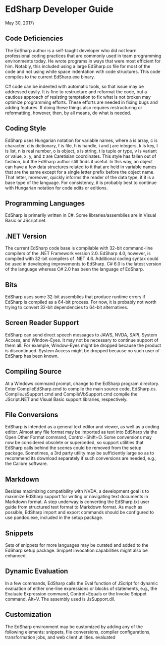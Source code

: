 # EdSharp Developer Guide
May 30, 2017\

## Code Deficiencies

The EdSharp author is a self-taught developer who did not learn professional coding practices that are commonly used in team programming environments today.  He wrote programs in ways that were most efficient for him.  Notably, this included using a large EdSharp.cs file for most of the code and not using white space indentation with code structures.  This code compiles to the current EdSharp.exe binary.

C# code can be indented with automatic tools, so that issue may be addressed easily.  It is fine to restructure and reformat the code, but a cautious approach of resisting temptation to fix what is not broken may optimize programming efforts.  These efforts are needed in fixing bugs and adding features.  If doing these things also requires restructuring or reformatting, however, then, by all means, do what is needed.

## Coding Style

EdSharp uses Hungarian notation for variable names, where a is array, c is character, d is dictionary, f is file, h is handle, i and j are integers, k is key, l is list, n is real number, o is object, s is string, t is tuple or type, v is variant or value, x, y, and z are Caretisian coordinates.  This style has fallen out of fashion, but the EdSharp author still finds it useful.  In this way, an object can have a few data structures related to it that are held in variable names that are the same except for a single letter prefix before the object name.  That letter, moreover, quickly informs the reader of the data type, if it is a base type of the language.  For consistency, it is probably best to continue with Hungarian notation for code edits or editions.

## Programming Languages

EdSharp is primarily written in C#.  Some libraries/assemblies are in Visual Basic or JScript.net.

## .NET Version

The current EdSharp code base is compilable with 32-bit command-line compilers of the .NET Framework version 2.0.  EdSharp 4.0, however, is compiled with 32-bit compilers of .NET 4.6.  Additional coding syntax could be used in developing improvements to EdSharp.  C# 6.0 is the latest version of the language whereas C# 2.0 has been the language of EdSharp.

## Bits

EdSharp uses some 32-bit assemblies that produce runtime errors if EdSharp is compiled as a 64-bit process.  For now, it is probably not worth trying to convert 32-bit dependencies to 64-bit alternatives.

## Screen Reader Support

EdSharp can send direct speech messages to JAWS, NVDA, SAPI, System Access, and Window-Eyes.  It may not be necessary to continue support of them all.  For example, Window-Eyes might be dropped because the product is discontinued.  System Access might be dropped because no such user of EdSharp has been known.

## Compiling Source

At a Windows command prompt, change to the EdSharp program directory.  Enter CompileEdSharp.cmd to compile the main source code, EdSharp.cs.  CompileJsSupport.cmd and CompileVbSupport.cmd compile the JScript.NET and Visual Basic support libraries, respectively.

## File Conversions

EdSharp is intended as a general text editor and viewer, as well as a coding editor.  Almost any file format may be imported as text into EdSharp via the Open Other Format command, Control+Shift+O.  Some conversions may now be considered obsolete or superceded, so support utilities that EdSharp calls behind the scenes could be removed from the setup package.  Sometimes, a 3rd party utility may be sufficiently large so as to recommend its download separately if such conversions are needed, e.g., the Calibre software.

## Markdown

Besides maximizing compatibility with NVDA, a development goal is to maximize EdSharp support for writing or navigating text documents in Markdown format.  A step underway is converting the EdSharp.txt user guide from structured text format to Markdown format.  As much as possible, EdSharp import and export commands should be configured to use pandoc.exe, included in the setup package.

## Snippets

Sets of snippets for more languages may be curated and added to the EdSharp setup package.  Snippet invocation capabilities might also be enhanced.

## Dynamic Evaluation

In a few commands, EdSharp calls the Eval function of JScript for dynamic evaluation of either one-line expressions or blocks of statements, e.g., the Evaluate Expression command, Control+Equals or the Invoke Snippet command, Alt+V.  The assembly used is JsSupport.dll.

## Customization

The EdSharp environment may be customized by adding any of the following elements:  snippets, file conversions, compiler configurations, transformation jobs, and web client utilities. evaluated